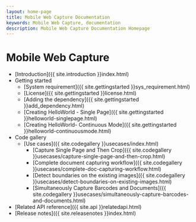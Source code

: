 ```yaml
---
layout: home-page
title: Mobile Web Capture Documentation
keywords: Mobile Web Capture, documentation
description: Mobile Web Capture Documentation Homepage
---
```


# Mobile Web Capture

- [Introduction]({{ site.introduction }}index.html)
- Getting started
    - [System requirement]({{ site.gettingstarted }}sys_requirement.html)
    - [License]({{ site.gettingstarted }}license.html)
    - [Adding the dependency]({{ site.gettingstarted }}add_dependency.html)
    - [Creating HelloWorld - Single Page]({{ site.gettingstarted }}helloworld-singlepage.html)
    - [Creating HelloWorld- Continuous Mode]({{ site.gettingstarted }}helloworld-continuousmode.html)
-  Code gallery
    - [Use cases]({{ site.codegallery }}usecases/index.html)
        - [Capture Single Page and Then Crop]({{ site.codegallery }}usecases/capture-single-page-and-then-crop.html)
        - [Complete document capturing workflow]({{ site.codegallery }}usecases/complete-doc-capturing-workflow.html)
        - [Detect boundaries on the existing images]({{ site.codegallery }}usecases/detect-boundaries-on-existing-images.html)
        - [Simultaneously Capture Barcodes and Documents]({{ site.codegallery }}usecases/simultaneously-capture-barcodes-and-documents.html)
    <!-- - [Demo]({{ site.codegallery }}demo/index.html) -->
- [Related API reference]({{ site.api }}relatedapi.html)
- [Release notes]({{ site.releasenotes }}index.html)